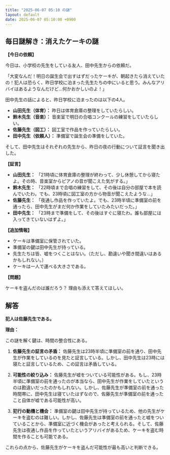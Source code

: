 ```yaml
---
title: "2025-06-07 05:10 の謎"
layout: default
date: 2025-06-07 05:10:00 +0900
---
```

## 毎日謎解き：消えたケーキの謎

**【今日の依頼】**

今日は、小学校の先生をしている友人、田中先生からの依頼だ。

「大変なんだ！明日の誕生会で出すはずだったケーキが、朝起きたら消えていたの！犯人は恐らく、昨日学校に泊まった先生たちの中にいると思う。みんなアリバイはあるようなんだけど…何かおかしいのよ！」

田中先生の話によると、昨日学校に泊まったのは以下の4人。

*   **山田先生（体育）：** 昨日は体育倉庫の整理をしていたらしい。
*   **鈴木先生（音楽）：** 音楽室で明日の合唱コンクールの練習をしていたらしい。
*   **佐藤先生（図工）：** 図工室で作品を作っていたらしい。
*   **田中先生（依頼人）：** 準備室で誕生会の準備をしていた。

そして、田中先生はそれぞれの先生から、昨日の夜の行動について証言を聞き出した。

**【証言】**

*   **山田先生：** 「21時頃に体育倉庫の整理が終わって、少し休憩してから寝たよ。その時、音楽室からピアノの音が聞こえた気がする。」
*   **鈴木先生：** 「22時頃まで合唱の練習をして、その後は自分の部屋で本を読んでいたわ。でも、23時頃に図工室の方から物音が聞こえたような…」
*   **佐藤先生：** 「夜通し作品を作っていたよ。でも、23時半頃に準備室の前を通ったら、田中先生がまだ何か作業をしていたみたいだった。」
*   **田中先生：** 「23時まで準備をして、その後はすぐに寝たわ。誰も部屋には入ってきていないはずよ。」

**【追加情報】**

*   ケーキは準備室に保管されていた。
*   準備室の鍵は田中先生が持っている。
*   先生たちは皆、嘘をつくことはない。（ただし、勘違いや聞き間違いはあるかもしれない。）
*   ケーキは一人で運べる大きさである。

**【問題】**

ケーキを盗んだのは誰だろう？ 理由も添えて答えてほしい。

## 解答

**犯人は佐藤先生である。**

**理由：**

この謎を解く鍵は、時間の整合性にある。

1.  **佐藤先生の証言の矛盾：** 佐藤先生は23時半頃に準備室の前を通り、田中先生が作業をしているのを見たと証言している。しかし、田中先生は23時には寝たと証言しているため、この証言は矛盾している。

2.  **可能性の絞り込み：** 佐藤先生が嘘をついている可能性がある。もし、23時半頃に準備室の前を通ったのが本当なら、田中先生が作業をしていたというのは勘違いだったのかもしれない。しかし、佐藤先生が準備室の前を通った時間帯に、田中先生は寝ていたはずなので、佐藤先生が準備室の前を通ったこと自体が嘘である可能性が高い。

3.  **犯行の動機と機会：** 準備室の鍵は田中先生が持っているため、他の先生がケーキを盗むのは難しい。しかし、佐藤先生は準備室の前を通ったと嘘をついていることから、準備室に近づく機会があったと考えられる。そして、佐藤先生は夜通し作品を作っていたというアリバイがあるため、ケーキを盗む時間を作ることも可能である。

これらの点から、佐藤先生がケーキを盗んだ可能性が最も高いと判断できる。
